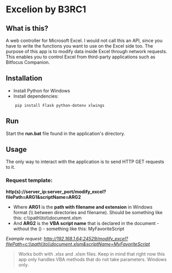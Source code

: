 # Excelion by B3RC1

## What is this?
A web controller for Microsoft Excel. I would not call this an API, since you have to write the functions you want to use on the Excel side too. 
The purpose of this app is to modify data inside Excel through network requests. This enables you to control Excel from third-party applications such as Bitfocus Companion.

## Installation
- Install Python for Windows
- Install dependencies:
```
    pip install Flask python-dotenv xlwings
```

## Run
Start the **run.bat** file found in the application's directory.

## Usage
The only way to interact with the application is to send HTTP GET requests to it.

### Request template:
**http(s)://server_ip:server_port/modify_excel?filePath=ARG1&scriptName=ARG2**
- Where **ARG1** is the **path with filename and extension** in Windows format (\\\ between directories and filename). Should be something like this: c:\\\path\\\to\\\document.xlsm
- And **ARG2** is the **VBA script name** that is declared in the document - without the () - something like this: MyFavoriteScript

*Example request:*
*http://192.168.1.64:24529/modify_excel?filePath=c:\\path\\to\\document.xlsm&scriptName=MyFavoriteScript*

> Works both with .xlsx and .xlsm files.
> Keep in mind that right now this app only handles VBA methods that do not take parameters.
> Windows only.
